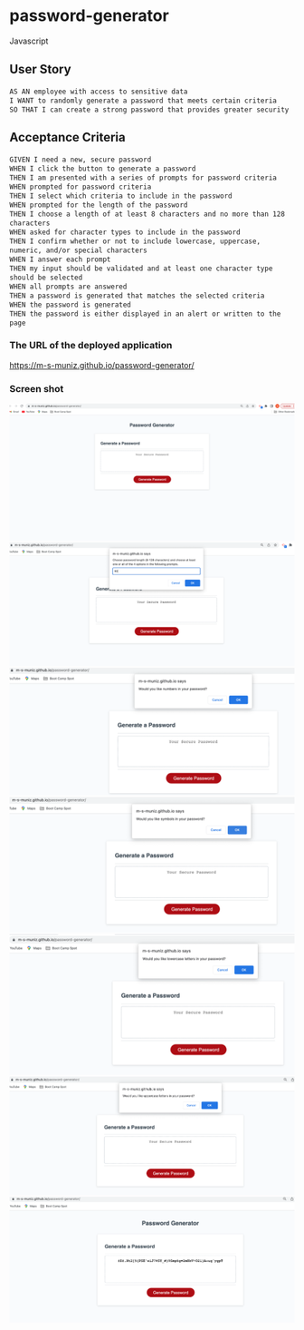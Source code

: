 # password-generator

Javascript

## User Story

```
AS AN employee with access to sensitive data
I WANT to randomly generate a password that meets certain criteria
SO THAT I can create a strong password that provides greater security
```

## Acceptance Criteria

```
GIVEN I need a new, secure password
WHEN I click the button to generate a password
THEN I am presented with a series of prompts for password criteria
WHEN prompted for password criteria
THEN I select which criteria to include in the password
WHEN prompted for the length of the password
THEN I choose a length of at least 8 characters and no more than 128 characters
WHEN asked for character types to include in the password
THEN I confirm whether or not to include lowercase, uppercase, numeric, and/or special characters
WHEN I answer each prompt
THEN my input should be validated and at least one character type should be selected
WHEN all prompts are answered
THEN a password is generated that matches the selected criteria
WHEN the password is generated
THEN the password is either displayed in an alert or written to the page
```

### The URL of the deployed application

https://m-s-muniz.github.io/password-generator/

### Screen shot

![Alt text](Screen%20Shot%201.png)
![Alt text](Screen%20Shot%202.png)
![Alt text](Screen%20Shot%203.png)
![Alt text](Screen%20Shot%204.png)
![Alt text](Screen%20Shot%205.png)
![Alt text](Screen%20Shot%206.png)
![Alt text](Screen%20Shot%207.png)